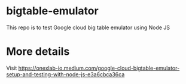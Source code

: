 # bigtable-emulator
This repo is to test Google cloud big table emulator using Node JS

# More details 

Visit
https://onexlab-io.medium.com/google-cloud-bigtable-emulator-setup-and-testing-with-node-js-e3a6cbca36ca
